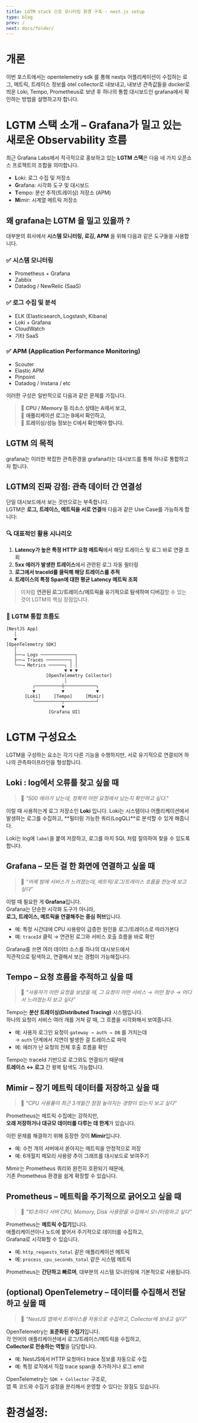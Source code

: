```yaml
---
title: LGTM stack 으로 모니터링 환경 구축 - nest.js setup
type: blog
prev: /
next: docs/folder/
---
```


# 개론

이번 포스트에서는 opentelemetry sdk 를 통해 nestjs 어플리케이션이 수집하는 로그, 메트릭, 트레이스 정보를 otel collector로 내보내고,
내보낸 관측값들을 docker로 띄운 Loki, Tempo, Prometheus로 보낸 후 하나의 통합 대시보드인 grafana에서 확인하는 방법을 설명하고자 합니다.

# LGTM 스택 소개 – Grafana가 밀고 있는 새로운 Observability 흐름

최근 Grafana Labs에서 적극적으로 홍보하고 있는 **LGTM 스택**은 다음 네 가지 오픈소스 프로젝트의 조합을 의미합니다.

- **L**oki: 로그 수집 및 저장소
- **G**rafana: 시각화 도구 및 대시보드
- **T**empo: 분산 추적(트레이싱) 저장소 (APM)
- **M**imir: 시계열 메트릭 저장소

## 왜 grafana는 LGTM 을 밀고 있을까 ?

대부분의 회사에서 **시스템 모니터링, 로깅, APM** 을 위해 다음과 같은 도구들을 사용합니다.

### ✅ 시스템 모니터링

- Prometheus + Grafana
- Zabbix
- Datadog / NewRelic (SaaS)

### ✅ 로그 수집 및 분석

- ELK (Elasticsearch, Logstash, Kibana)
- Loki + Grafana
- CloudWatch
- 기타 SaaS

### ✅ APM (Application Performance Monitoring)

- Scouter
- Elastic APM
- Pinpoint
- Datadog / Instana / etc

이러한 구성은 일반적으로 다음과 같은 문제를 가집니다.

> 📌 **CPU / Memory 등 리소스 상태는 A에서 보고,**  
> 📌 **애플리케이션 로그는 B에서 확인하고,**  
> 📌 **트레이싱/성능 정보는 C에서 확인해야 합니다.**

## LGTM 의 목적

grafana는 이러한 복잡한 관측환경을 grafana라는 대시보드를 통해 하나로 통합하고자 합니다.

## LGTM의 진짜 강점: **관측 데이터 간 연결성**

단일 대시보드에서 보는 것만으로는 부족합니다.  
LGTM은 **로그, 트레이스, 메트릭을 서로 연결**해 다음과 같은 Use Case를 가능하게 합니다:

### 🔍 대표적인 활용 시나리오

1. **Latency가 높은 특정 HTTP 요청 메트릭**에서 해당 트레이스 및 로그 바로 연결 조회
2. **5xx 에러가 발생한 트레이스**에서 관련된 로그 자동 필터링
3. **로그에서 traceId를 클릭해 해당 트레이스를 추적**
4. **트레이스의 특정 Span에 대한 평균 Latency 메트릭 조회**

> 이처럼 **연관된 로그/트레이스/메트릭을 유기적으로 탐색하며 디버깅**할 수 있는 것이 LGTM의 핵심 장점입니다.

### 🎯 LGTM 통합 흐름도

```text
[NestJS App]
   │
   ▼
[OpenTelemetry SDK]
   │
   ├──→ Logs ─────────────┐
   ├──→ Traces ─────────┐ │
   └──→ Metrics ──────┐ │ │
                      ▼ ▼ ▼
               [OpenTelemetry Collector]
                      │
          ┌──────────┼────────────┐
          ▼          ▼            ▼
       [Loki]     [Tempo]     [Mimir]
          └──────────┬────────────┘
                     ▼
                [Grafana UI]
```

# LGTM 구성요소

LGTM을 구성하는 요소는 각기 다른 기능을 수행하지만, 서로 유기적으로 연결되어 하나의 관측파이프라인을 형성합니다.

## Loki : log에서 오류를 찾고 싶을 때

> 🧩 _"500 에러가 났는데, 정확히 어떤 요청에서 났는지 확인하고 싶다."_

이럴 때 사용하는게 로그 저장소인 **Loki** 입니다.
Loki는 시스템이나 어플리케이션에서 발생하는 로그를 수집하고, **필터링 가능한 쿼리(LogQL)**로 분석할 수 있게 해줍니다.

Loki는 log에 `label`을 붙여 저장하고, 로그를 마치 SQL 처럼 질의하여 찾을 수 있도록 합니다.

## Grafana – 모든 걸 한 화면에 연결하고 싶을 때

> 🧩 _“어제 밤에 서비스가 느려졌는데, 메트릭/로그/트레이스 흐름을 한눈에 보고 싶다”_

이럴 때 필요한 게 **Grafana**입니다.  
Grafana는 단순한 시각화 도구가 아니라,  
**로그, 트레이스, 메트릭을 연결해주는 중심 허브**입니다.

- 예: 특정 시간대에 CPU 사용량이 급증한 원인을 로그/트레이스로 따라가본다
- 예: `traceId` 클릭 → 연관된 로그와 서비스 호출 흐름을 바로 확인

Grafana를 쓰면 여러 데이터 소스를 하나의 대시보드에서  
직관적으로 탐색하고, 연결해서 보는 경험이 가능해집니다.

## Tempo – 요청 흐름을 추적하고 싶을 때

> 🧩 _“사용자가 어떤 요청을 보냈을 때, 그 요청이 어떤 서비스 → 어떤 함수 → 어디서 느려졌는지 보고 싶다”_

Tempo는 **분산 트레이싱(Distributed Tracing)** 시스템입니다.  
하나의 요청이 서비스 여러 개를 거쳐 갈 때, 그 흐름을 시각화해서 보여줍니다.

- 예: 사용자 로그인 요청이 `gateway → auth → DB` 를 거치는데  
  → `auth` 단계에서 지연이 발생한 걸 트레이스로 파악
- 예: 에러가 난 요청의 전체 호출 흐름을 확인

Tempo는 traceId 기반으로 로그와도 연결되기 때문에  
**트레이스 ↔ 로그** 간 왕복 탐색도 가능합니다.

## Mimir – 장기 메트릭 데이터를 저장하고 싶을 때

> 🧩 _“CPU 사용률이 최근 3개월간 점점 높아지는 경향이 있는지 보고 싶다”_

Prometheus는 메트릭 수집에는 강하지만,  
**오래 저장하거나 대규모 데이터를 다루는 데 한계**가 있습니다.

이런 문제를 해결하기 위해 등장한 것이 **Mimir**입니다.

- 예: 수천 개의 서버에서 쏟아지는 메트릭을 안정적으로 저장
- 예: 6개월치 메모리 사용량 추이 그래프를 대시보드로 보여주기

Mimir는 Prometheus 쿼리와 완전히 호환되기 때문에,  
기존 Prometheus 환경을 쉽게 확장할 수 있습니다.

## Prometheus – 메트릭을 주기적으로 긁어오고 싶을 때

> 🧩 _“10초마다 서버 CPU, Memory, Disk 사용량을 수집해서 모니터링하고 싶다”_

Prometheus는 **메트릭 수집기**입니다.  
애플리케이션이나 노드에 붙어서 주기적으로 데이터를 수집하고,  
Grafana로 시각화할 수 있습니다.

- 예: `http_requests_total` 같은 애플리케이션 메트릭
- 예: `process_cpu_seconds_total` 같은 시스템 메트릭

Prometheus는 **간단하고 빠르며**, 대부분의 시스템 모니터링에 기본적으로 사용됩니다.

## (optional) OpenTelemetry – 데이터를 수집해서 전달하고 싶을 때

> 🧩 _“NestJS 앱에서 트레이스를 자동으로 수집하고, Collector에 보내고 싶다”_

OpenTelemetry는 **표준화된 수집기**입니다.  
각 언어의 애플리케이션에서 로그/트레이스/메트릭을 수집하고,  
**Collector로 전송하는 역할**을 담당합니다.

- 예: NestJS에서 HTTP 요청마다 trace 정보를 자동으로 수집
- 예: 특정 로직에서 직접 trace span을 추가하거나 로그 emit

OpenTelemetry는 `SDK + Collector` 구조로,  
앱 쪽 코드와 수집기 설정을 분리해서 운영할 수 있다는 장점도 있습니다.

# 환경설정:
